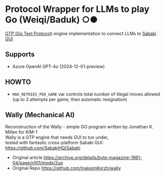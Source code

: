 # Protocol Wrapper for LLMs to play Go (Weiqi/Baduk) ○●  
[GTP (Go Text Protocol)](https://senseis.xmp.net/?GoTextProtocol) engine implementation to connect LLMs to [Sabaki GUI](https://github.com/SabakiHQ/Sabaki)
## Supports
- Azure OpenAI GPT-4o (2024-12-01-preview)

##  HOWTO
- `MAX_RETRIES_PER_GAME` var controls total number of illegal moves allowed (up to 3 attempts per game, then automatic resignation)

## Wally (Mechanical AI)
Reconstruction of the Wally - simple GO program written by Jonathan K. Millen for KIM-1<br>
Wally is a GTP engine that needs GUI to tun under,<br>
tested with fantastic cross-platform Sabaki GUI:<br>
https://github.com/SabakiHQ/Sabaki

- Original article https://archive.org/details/byte-magazine-1981-04/page/n101/mode/2up
- Original Repo https://github.com/maksimKorzh/wally